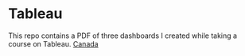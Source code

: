 # Tableau
This repo contains a PDF of three dashboards I created while taking a course on Tableau.
[Canada](https://github.com/richardkang96/Tableau/blob/main/Canada.pdf)
